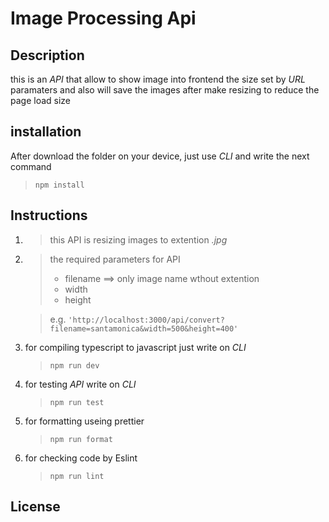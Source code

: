 # Image Processing Api

## Description

this is an _API_ that allow to show image into frontend the size set by _URL_ paramaters and also will save the images after make resizing to reduce the page load size

## installation

After download the folder on your device, just use _CLI_ and write the next command

> `npm install`

## Instructions

1. > this API is resizing images to extention _.jpg_
2. > the required parameters for API
   >
   > - filename ==> only image name wthout extention
   > - width
   > - height

   > e.g. `'http://localhost:3000/api/convert?filename=santamonica&width=500&height=400'`

3. for compiling typescript to javascript just write on _CLI_
   > `npm run dev`
4. for testing _API_ write on _CLI_

   > `npm run test`

5. for formatting useing prettier
   > `npm run format`
6. for checking code by Eslint
   > `npm run lint`

## License
